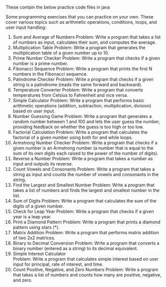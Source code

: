 These contain the below practice code files in java

Some programming exercises that you can practice on your own. These cover various topics such as arithmetic operations, conditions, loops, and user input handling:
1. Sum and Average of Numbers
Problem: Write a program that takes a list of numbers as input, calculates their sum, and computes the average.
2. Multiplication Table
Problem: Write a program that generates the multiplication table of a given number up to 10.
3. Prime Number Checker
Problem: Write a program that checks if a given number is a prime number.
4. Fibonacci Sequence
Problem: Write a program that prints the first N numbers in the Fibonacci sequence.
5. Palindrome Checker
Problem: Write a program that checks if a given string is a palindrome (reads the same forward and backward).
6. Temperature Converter
Problem: Write a program that converts temperatures from Celsius to Fahrenheit and vice versa.
7. Simple Calculator
Problem: Write a program that performs basic arithmetic operations (addition, subtraction, multiplication, division) based on user input.
8. Number Guessing Game
Problem: Write a program that generates a random number between 1 and 100 and lets the user guess the number, providing feedback on whether the guess is too high or too low.
9. Factorial Calculation
Problem: Write a program that calculates the factorial of a given number using both for and while loops.
10. Armstrong Number Checker
Problem: Write a program that checks if a given number is an Armstrong number (a number that is equal to the sum of its own digits each raised to the power of the number of digits).
11. Reverse a Number
Problem: Write a program that takes a number as input and outputs its reverse.
12. Count Vowels and Consonants
Problem: Write a program that takes a string as input and counts the number of vowels and consonants in the string.
13. Find the Largest and Smallest Number
Problem: Write a program that takes a list of numbers and finds the largest and smallest number in the list.
14. Sum of Digits
Problem: Write a program that calculates the sum of the digits of a given number.
15. Check for Leap Year
Problem: Write a program that checks if a given year is a leap year.
16. Print a Diamond Pattern
Problem: Write a program that prints a diamond pattern using stars (*).
17. Matrix Addition
Problem: Write a program that performs matrix addition of two 2x2 matrices.
18. Binary to Decimal Conversion
Problem: Write a program that converts a binary number (entered as a string) to its decimal equivalent.
19. Simple Interest Calculator	
Problem: Write a program that calculates simple interest based on user input for principal, rate of interest, and time.
20. Count Positive, Negative, and Zero Numbers
Problem: Write a program that takes a list of numbers and counts how many are positive, negative, and zero.

